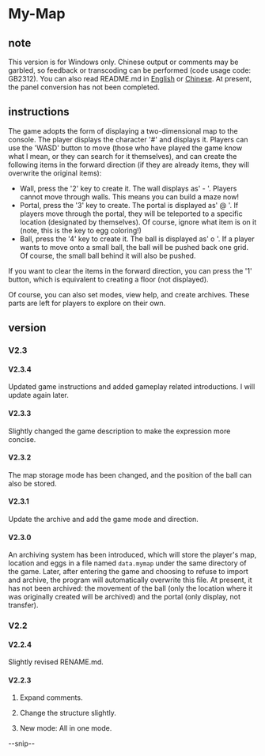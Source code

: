 # My-Map

## note

This version is for Windows only. Chinese output or comments may be garbled, so feedback or transcoding can be performed (code usage code: GB2312). You can also read README.md in [English](README-EN.md) or [Chinese](README.md). At present, the panel conversion has not been completed.

## instructions

The game adopts the form of displaying a two-dimensional map to the console. The player displays the character '#' and displays it. Players can use the 'WASD' button to move (those who have played the game know what I mean, or they can search for it themselves), and can create the following items in the forward direction (if they are already items, they will overwrite the original items):

- Wall, press the '2' key to create it. The wall displays as' - '. Players cannot move through walls. This means you can build a maze now!
- Portal, press the '3' key to create. The portal is displayed as' @ '. If players move through the portal, they will be teleported to a specific location (designated by themselves). Of course, ignore what item is on it (note, this is the key to egg coloring!)
- Ball, press the '4' key to create it. The ball is displayed as' o '. If a player wants to move onto a small ball, the ball will be pushed back one grid. Of course, the small ball behind it will also be pushed.

If you want to clear the items in the forward direction, you can press the '1' button, which is equivalent to creating a floor (not displayed).

Of course, you can also set modes, view help, and create archives. These parts are left for players to explore on their own.

## version

### V2.3

#### V2.3.4

Updated game instructions and added gameplay related introductions. I will update again later.

#### V2.3.3

Slightly changed the game description to make the expression more concise.

#### V2.3.2

The map storage mode has been changed, and the position of the ball can also be stored.

#### V2.3.1

Update the archive and add the game mode and direction.

#### V2.3.0

An archiving system has been introduced, which will store the player's map, location and eggs in a file named `data.mymap` under the same directory of the game. Later, after entering the game and choosing to refuse to import and archive, the program will automatically overwrite this file. At present, it has not been archived: the movement of the ball (only the location where it was originally created will be archived) and the portal (only display, not transfer).

### V2.2

#### V2.2.4

Slightly revised RENAME.md.

#### V2.2.3

1. Expand comments.

2. Change the structure slightly.

3. New mode: All in one mode.

--snip--